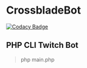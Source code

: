 # CrossbladeBot

[![Codacy Badge](https://api.codacy.com/project/badge/Grade/106b8405d12940c8bc67e184f09a8926)](https://app.codacy.com/app/tomiy/crossbladebot?utm_source=github.com&utm_medium=referral&utm_content=tomiy/crossbladebot&utm_campaign=Badge_Grade_Dashboard)

## PHP CLI Twitch Bot
> php main.php